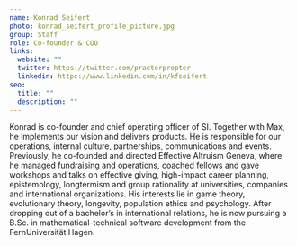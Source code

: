 ```yaml
---
name: Konrad Seifert
photo: konrad_seifert_profile_picture.jpg
group: Staff
role: Co-founder & COO
links:
  website: ""
  twitter: https://twitter.com/praeterpropter
  linkedin: https://www.linkedin.com/in/kfseifert
seo:
  title: ""
  description: ""
---
```


Konrad is co-founder and chief operating officer of SI. Together with Max, he implements our vision and delivers products. He is responsible for our operations, internal culture, partnerships, communications and events. Previously, he co-founded and directed Effective Altruism Geneva, where he managed fundraising and operations, coached fellows and gave workshops and talks on effective giving, high-impact career planning, epistemology, longtermism and group rationality at universities, companies and international organizations. His interests lie in game theory, evolutionary theory, longevity, population ethics and psychology. After dropping out of a bachelor’s in international relations, he is now pursuing a B.Sc. in mathematical-technical software development from the FernUniversität Hagen.
